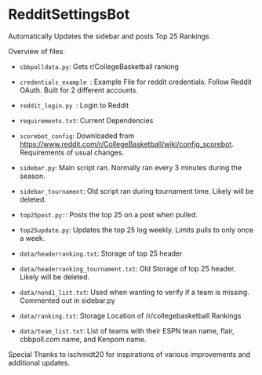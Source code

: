 # RedditSettingsBot
Automatically Updates the sidebar and posts Top 25 Rankings

Overview of files:
- `cbbpolldata.py`: Gets r/CollegeBasketball ranking
- `credentials_example `: Example File for reddit credentials.  Follow Reddit OAuth.  Built for 2 different accounts.
- `reddit_login.py `: Login to Reddit
- `requirements.txt`: Current Dependencies
- `scorebot_config`: Downloaded from https://www.reddit.com/r/CollegeBasketball/wiki/config_scorebot. Requirements of usual changes.
- `sidebar.py`: Main script ran.  Normally ran every 3 minutes during the season.
- `sidebar_tournament`: Old script ran during tournament time.  Likely will be deleted.

- `top25post.py:`: Posts the top 25 on a post when pulled.
- `top25update.py`: Updates the top 25 log weekly.  Limits pulls to only once a week.

- `data/headerranking.txt`: Storage of top 25 header
- `data/headerranking_tournament.txt`: Old Storage of top 25 header.  Likely will be deleted.
- `data/nond1_list.txt`: Used when wanting to verify if a team is missing.  Commented out in sidebar.py
- `data/ranking.txt`: Storage Location of /r/collegebasketball Rankings
- `data/team_list.txt`: List of teams with their ESPN tean name, flair, cbbpoll.com name, and Kenpom name.

Special Thanks to ischmidt20 for inspirations of various improvements and additional updates.
